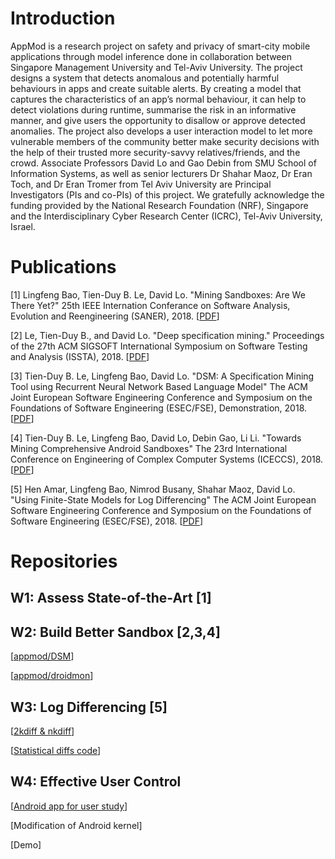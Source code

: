 # Introduction

AppMod is a research project on safety and privacy of smart-city mobile applications through model inference done in collaboration between Singapore Management University and Tel-Aviv University. The project designs a system that detects anomalous and potentially harmful behaviours in apps and create suitable alerts. By creating a model that captures the characteristics of an app’s normal behaviour, it can help to detect violations during runtime, summarise the risk in an informative manner, and give users the opportunity to disallow or approve detected anomalies. The project also develops a user interaction model to let more vulnerable members of the community better make security decisions with the help of their trusted more security-savvy relatives/friends, and the crowd. Associate Professors David Lo and Gao Debin from SMU School of Information Systems, as well as senior lecturers Dr Shahar Maoz, Dr Eran Toch, and Dr Eran Tromer from Tel Aviv University are Principal Investigators (PIs and co-PIs) of this project. We gratefully acknowledge the funding provided by the National Research Foundation (NRF), Singapore and the Interdisciplinary Cyber Research Center (ICRC), Tel-Aviv University, Israel.

# Publications

[1] Lingfeng Bao, Tien-Duy B. Le, David Lo. "Mining Sandboxes: Are We There Yet?" 25th IEEE Internation Conferance on Software Analysis, Evolution and Reengineering (SANER), 2018. [<a href="https://github.com/appmod/Introduction/blob/master/SANER2018.pdf">PDF</a>]

[2] Le, Tien-Duy B., and David Lo. "Deep specification mining." Proceedings of the 27th ACM SIGSOFT International Symposium on Software Testing and Analysis (ISSTA), 2018. [<a href="https://github.com/appmod/Introduction/blob/master/ISSTA2018.pdf">PDF</a>]

[3] Tien-Duy B. Le, Lingfeng Bao, David Lo. "DSM: A Specification Mining Tool using Recurrent Neural Network Based Language Model" The ACM Joint European Software Engineering Conference and Symposium on the Foundations of Software Engineering (ESEC/FSE), Demonstration, 2018. [<a href="https://github.com/appmod/Introduction/blob/master/FSE2018Demo_duy.pdf">PDF</a>]

[4] Tien-Duy B. Le, Lingfeng Bao, David Lo, Debin Gao, Li Li. "Towards Mining Comprehensive Android Sandboxes" The 23rd International Conference on Engineering of Complex Computer Systems (ICECCS), 2018. [<a href="https://github.com/appmod/Introduction/blob/master/ICECCS2018.pdf">PDF</a>]

[5] Hen Amar, Lingfeng Bao, Nimrod Busany, Shahar Maoz, David Lo. "Using Finite-State Models for Log Differencing" The ACM Joint European Software Engineering Conference and Symposium on the Foundations of Software Engineering (ESEC/FSE), 2018. [<a href="https://github.com/appmod/Introduction/blob/master/FSE2018.pdf">PDF</a>]


# Repositories
## W1: Assess State-of-the-Art [1]

## W2: Build Better Sandbox [2,3,4]
[<a href="https://github.com/appmod/DSM">appmod/DSM</a>]

[<a href="https://github.com/appmod/droidmon">appmod/droidmon</a>]

## W3: Log Differencing [5]

[<a href="https://github.com/appmod/LogDifferencingTool">2kdiff & nkdiff</a>]

[<a href="https://github.com/appmod/StatisticalLogDifferencing">Statistical diffs code</a>]

## W4: Effective User Control

[<a href="https://github.com/appmod/appmod">Android app for user study</a>]

[Modification of Android kernel]

[Demo]
